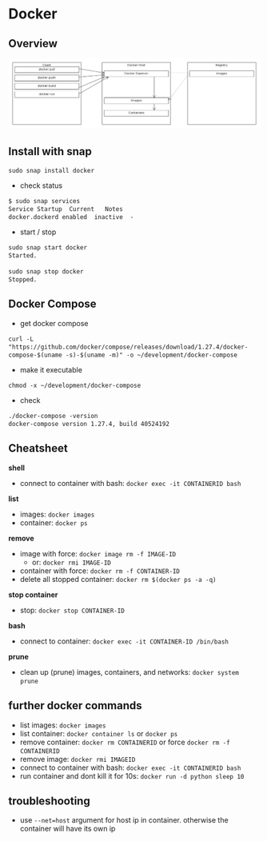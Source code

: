 # Docker

## Overview
![Docker ecosystem](docker.png)

## Install with snap
```
sudo snap install docker
``` 
* check status 
```
$ sudo snap services 
Service Startup  Current   Notes
docker.dockerd enabled  inactive  -
```
* start / stop
```
sudo snap start docker
Started.

sudo snap stop docker
Stopped.
```

## Docker Compose
* get docker compose
```
curl -L "https://github.com/docker/compose/releases/download/1.27.4/docker-compose-$(uname -s)-$(uname -m)" -o ~/development/docker-compose
```
* make it executable
```
chmod -x ~/development/docker-compose
```
* check 
```
./docker-compose -version
docker-compose version 1.27.4, build 40524192
```

## Cheatsheet

__shell__
* connect to container with bash: `docker exec -it CONTAINERID bash`

__list__
* images: `docker images` 
* container: `docker ps`

__remove__
* image with force: `docker image rm -f IMAGE-ID`
    * or: `docker rmi IMAGE-ID`
* container with force: `docker rm -f CONTAINER-ID`
* delete all stopped container: `docker rm $(docker ps -a -q)`

__stop container__
* stop: `docker stop CONTAINER-ID`

__bash__
* connect to container: `docker exec -it CONTAINER-ID /bin/bash`

__prune__
* clean up (prune) images, containers, and networks: `docker system prune`

## further docker commands
* list images: `docker images`
* list container: `docker container ls` or `docker ps` 
* remove container: `docker rm CONTAINERID` or force `docker rm -f CONTAINERID`
* remove image: `docker rmi IMAGEID`
* connect to container with bash: `docker exec -it CONTAINERID bash`
* run container and dont kill it for 10s: `docker run -d python sleep 10`

## troubleshooting
* use `--net=host` argument for host ip in container. otherwise the container will have its own ip
